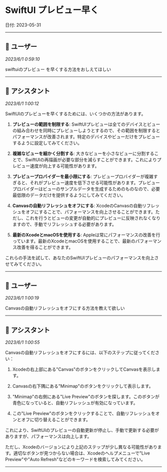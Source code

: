# SwiftUI プレビュー早く

日付: 2023-05-31

---

## 👤 ユーザー
*2023/6/1 0:59:10*

swiftuiのプレビュー を早くする方法をおしえてほしい

---

## 🤖 アシスタント
*2023/6/1 1:00:12*

SwiftUIのプレビューを早くするためには、いくつかの方法があります。

1. **プレビューの範囲を制限する**: SwiftUIプレビューは全てのデバイスとビューの組み合わせを同時にプレビューしようとするので、その範囲を制限するとパフォーマンスが改善されます。特定のデバイスやビューだけをプレビューするように設定してみてください。

2. **複雑なビューを細かく分割する**: 大きなビューを小さなビューに分割することで、SwiftUIの再描画が必要な部分を減らすことができます。これによりプレビュー速度が向上する可能性があります。

3. **プレビュープロバイダーを最小限にする**: プレビュープロバイダーが複雑すぎると、それがプレビュー速度を低下させる可能性があります。プレビュープロバイダーはビューのサンプルデータを生成するためのものなので、必要最低限のデータだけを提供するようにしてみてください。

4. **Canvasの自動リフレッシュをオフにする**: XcodeのCanvasの自動リフレッシュをオフにすることで、パフォーマンスを向上させることができます。ただし、これを行うとビューの変更が自動的にプレビューに反映されなくなりますので、手動でリフレッシュする必要があります。

5. **最新のXcodeとmacOSを使用する**: Appleは常にパフォーマンスの改善を行っています。最新のXcodeとmacOSを使用することで、最新のパフォーマンス改善を得ることができます。

これらの手法を試して、あなたのSwiftUIプレビューのパフォーマンスを向上させてみてください。

---

## 👤 ユーザー
*2023/6/1 1:00:19*

Canvasの自動リフレッシュをオフにする方法を教えて欲しい

---

## 🤖 アシスタント
*2023/6/1 1:00:55*

Canvasの自動リフレッシュをオフにするには、以下のステップに従ってください：

1. Xcodeの右上部にある"Canvas"のボタンをクリックしてCanvasを表示します。

2. Canvasの右下隅にある"Minimap"のボタンをクリックして表示します。

3. "Minimap"の右側にある"Live Preview"のボタンを探します。このボタンが青色になっていると、自動リフレッシュが有効になっています。

4. この"Live Preview"のボタンをクリックすることで、自動リフレッシュをオンとオフに切り替えることができます。

これにより、SwiftUIのプレビューの自動更新が停止し、手動で更新する必要がありますが、パフォーマンスは向上します。

ただし、Xcodeのバージョンにより上記のステップが少し異なる可能性があります。適切なボタンが見つからない場合は、Xcodeのヘルプメニューで"Live Preview"や"Auto Refresh"などのキーワードを検索してみてください。

---
